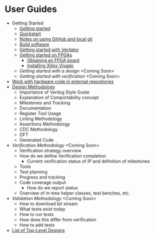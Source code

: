 # User Guides

* Getting Started
  * [Getting started](getting_started.md)
  * [Quickstart](quickstart.md)
  * [Notes on using GitHub and local git](github_notes.md)
  * [Build software](getting_started_sw.md)
  * [Getting started with Verilator](getting_started_verilator.md)
  * [Getting started on FPGAs](getting_started_fpga.md)
    * [Obtaining an FPGA board](fpga_boards.md)
    * [Installing Xilinx Vivado](install_instructions.md#xilinx-vivado)
  * *Getting started with a design* &lt;Coming Soon&gt;
  * *Getting started with verification* &lt;Coming Soon&gt;
* [Work with hardware code in external repositories](vendor_hw.md)
* [Design Methodology](design.md)
  * Importance of Verilog Style Guide
  * Explanation of Comportability concept
  * Milestones and Tracking
  * Documentation
  * Register Tool Usage
  * Linting Methodology
  * Assertions Methodology
  * CDC Methodology
  * DFT
  * Generated Code
* *Verification Methodology* &lt;Coming Soon&gt;
  * Verification strategy overview
  * How do we define Verification completion
    * Current verification status of IP and definition of milestones
  * Tools
  * Test planning
  * Progress and tracking
  * Code coverage output
    * How do we report status
  * Overview of in-tree helper classes, test benches, etc.
* *Validation Methodology* &lt;Coming Soon&gt;
  * How to download bit stream
  * What tests exist today
  * How to run tests
  * How does this differ from verification
  * How to add tests
* [List of Top-Level Designs](system_list.md)
